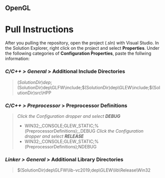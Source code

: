 ## OpenGL

# Pull Instructions
After you pulling the repository, open the project (.sln) with Visual Studio. In the Solution Explorer, right click on the project and select **Properties**. Under the following categories of **Configuration Properties**, paste the follwing information:

### *C/C++ > General* > **Additional Include Directories**
> $(SolutionDir)dep;$(SolutionDir)dep\GLFW\include;$(SolutionDir)dep\GLEW\include;$(SolutionDir)src\HPP

### *C/C++ > Preprocessor* > **Preprocessor Definitions**
> *Click the *Configuration* dropper and select **DEBUG***
> - WIN32;_CONSOLE;GLEW_STATIC;%(PreprocessorDefinitions);_DEBUG
> *Click the *Configuration* dropper and select **RELEASE***
> - WIN32;_CONSOLE;GLEW_STATIC;%(PreprocessorDefinitions);NDEBUG

### *Linker > General* > **Additional Library Directories**
> $(SolutionDir)dep\GLFW\lib-vc2019;dep\GLEW\lib\Release\Win32
